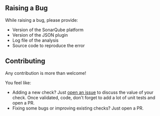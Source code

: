 ## Raising a Bug
While raising a bug, please provide:
* Version of the SonarQube platform
* Version of the JSON plugin
* Log file of the analysis
* Source code to reproduce the error

## Contributing
Any contribution is more than welcome!
 
You feel like:
* Adding a new check? Just [open an issue](https://github.com/racodond/sonar-css-json/issues/new) to discuss the value of your check. Once validated, code, don't forget to add a lot of unit tests and open a PR.
* Fixing some bugs or improving existing checks? Just open a PR.
